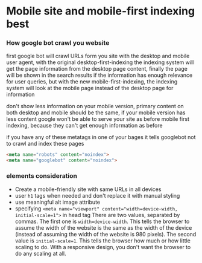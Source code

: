 # Mobile site and mobile-first indexing best

### How google bot crawl you website

first google bot will crawl URLs form you site with the desktop and mobile user agent, with the original desktop-first-indexing the indexing system will get the page information from the desktop page content, finally the page will be shown in the search results if the information has enough relevance for user queries, but with the new mobile-first-indexing, the indexing system will look at the mobile page instead of the desktop page for information

don't show less information on your mobile version, primary content on both desktop and mobile should be the same, if your mobile version has less content google won't be able to serve your site as before mobile first indexing, because they can't get enough information as before

if you have any of these metatags in one of your bages it tells googlebot not to crawl and index these pages
```html
<meta name="robots" content="noindex">
<meta name="googlebot" content="noindex">
```

### elements consideration
- Create a mobile-friendly site with same URLs in all devices
- user `h1` tags when needed and don't replace it with manual styling 
- use meaningful alt image attribute
- specifying `<meta name="viewport" content="width=device-width, initial-scale=1">` in head tag
There are two values, separated by commas. The first one is `width=device-width`. This tells the browser to assume the width of the website is the same as the width of the device (instead of assuming the width of the website is 980 pixels). The second value is `initial-scale=1`. This tells the browser how much or how little scaling to do. With a responsive design, you don't want the browser to do any scaling at all.
